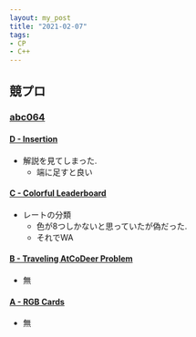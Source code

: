 ```yaml
---
layout: my_post
title: "2021-02-07"
tags:
- CP
- C++ 
---
```

## 競プロ

### [abc064](https://atcoder.jp/contests/abc064)

#### [D - Insertion](https://atcoder.jp/contests/abc064/tasks/abc064_d)
- 解説を見てしまった.
  - 端に足すと良い

#### [C - Colorful Leaderboard](https://atcoder.jp/contests/abc064/tasks/abc064_c)
- レートの分類
  - 色が8つしかないと思っていたが偽だった.
  - それでWA

#### [B - Traveling AtCoDeer Problem](https://atcoder.jp/contests/abc064/tasks/abc064_b)
- 無

#### [A - RGB Cards](https://atcoder.jp/contests/abc064/tasks/abc064_a)
- 無


